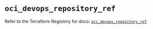 # `oci_devops_repository_ref`

Refer to the Terraform Registory for docs: [`oci_devops_repository_ref`](https://registry.terraform.io/providers/oracle/oci/6.18.0/docs/resources/devops_repository_ref).

